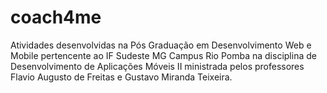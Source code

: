 # coach4me
Atividades desenvolvidas na Pós Graduação em Desenvolvimento Web e Mobile pertencente ao IF Sudeste MG Campus Rio Pomba na disciplina de Desenvolvimento de Aplicações Móveis II  ministrada pelos professores Flavio Augusto de Freitas e Gustavo Miranda Teixeira.
